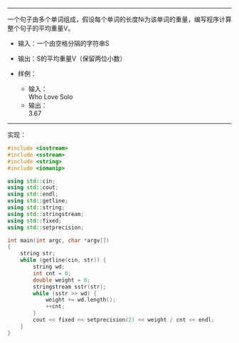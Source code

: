 ***
一个句子由多个单词组成，假设每个单词的长度Ni为该单词的重量，编写程序计算整个句子的平均重量V。

* 输入：一个由空格分隔的字符串S
* 输出：S的平均重量V（保留两位小数）

* 样例：
  * 输入：<br>
    Who Love Solo<br>
  * 输出：<br>
    3.67<br>

***
实现：

```cpp
#include <iostream>
#include <sstream>
#include <string>
#include <iomanip>

using std::cin;
using std::cout;
using std::endl;
using std::getline;
using std::string;
using std::stringstream;
using std::fixed;
using std::setprecision;

int main(int argc, char *argv[])
{
    string str;
    while (getline(cin, str)) {
        string wd;
        int cnt = 0;
        double weight = 0;
        stringstream sstr(str);
        while (sstr >> wd) {
            weight += wd.length();
            ++cnt;
        }
        cout << fixed << setprecision(2) << weight / cnt << endl;
    }
}
```